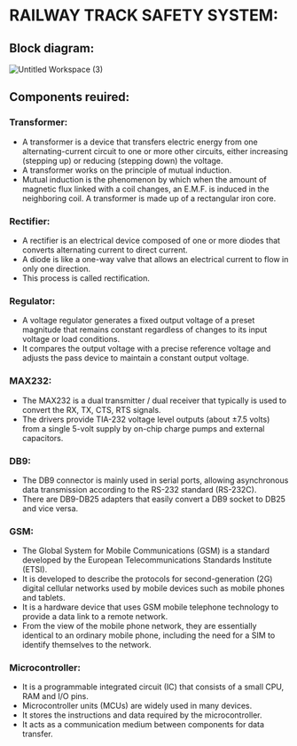 # RAILWAY TRACK SAFETY SYSTEM:

## Block diagram:

![Untitled Workspace (3)](https://user-images.githubusercontent.com/98894505/154846598-d0582258-fc95-4795-95e6-a06deb8bcbb0.jpg)

## Components reuired:

### Transformer:
* A transformer is a device that transfers electric energy from one alternating-current circuit to one or more other circuits, either increasing (stepping up) or reducing (stepping down) the voltage.
* A transformer works on the principle of mutual induction. 
* Mutual induction is the phenomenon by which when the amount of magnetic flux linked with a coil changes, an E.M.F. is induced in the neighboring coil. A transformer is made up of a rectangular iron core.

### Rectifier:
* A rectifier is an electrical device composed of one or more diodes that converts alternating current to direct current.
*  A diode is like a one-way valve that allows an electrical current to flow in only one direction. 
*  This process is called rectification.

### Regulator:
* A voltage regulator generates a fixed output voltage of a preset magnitude that remains constant regardless of changes to its input voltage or load conditions.
* It compares the output voltage with a precise reference voltage and adjusts the pass device to maintain a constant output voltage.

### MAX232:
* The MAX232 is a dual transmitter / dual receiver that typically is used to convert the RX, TX, CTS, RTS signals. 
* The drivers provide TIA-232 voltage level outputs (about ±7.5 volts) from a single 5-volt supply by on-chip charge pumps and external capacitors.

### DB9:
* The DB9 connector is mainly used in serial ports, allowing asynchronous data transmission according to the RS-232 standard (RS-232C). 
* There are DB9-DB25 adapters that easily convert a DB9 socket to DB25 and vice versa.

### GSM:
* The Global System for Mobile Communications (GSM) is a standard developed by the European Telecommunications Standards Institute (ETSI).
* It is developed to describe the protocols for second-generation (2G) digital cellular networks used by mobile devices such as mobile phones and tablets.
* It is a hardware device that uses GSM mobile telephone technology to provide a data link to a remote network. 
* From the view of the mobile phone network, they are essentially identical to an ordinary mobile phone, including the need for a SIM to identify themselves to the network.

### Microcontroller:
* It is a programmable integrated circuit (IC) that consists of a small CPU, RAM and I/O pins. 
* Microcontroller units (MCUs) are widely used in many devices.
* It stores the instructions and data required by the microcontroller.
* It acts as a communication medium between components for data transfer.







